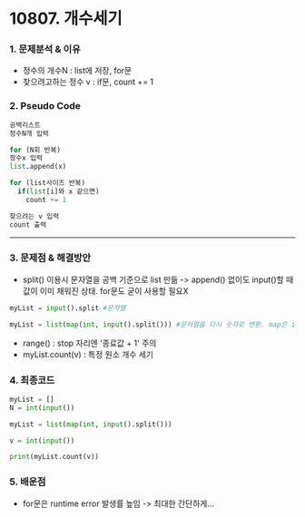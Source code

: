 # 10807. 개수세기

### 1. 문제분석 & 이유

- 정수의 개수N : list에 저장, for문
- 찾으려고하는 정수 v : if문, count += 1

### 2. Pseudo Code

```python
공백리스트
정수N개 입력

for (N회 반복)
정수x 입력
list.append(x)

for (list사이즈 반복)
  if(list[i]와 x 같으면)
    count += 1

찾으려는 v 입력
count 출력
```

---

### 3. 문제점 & 해결방안

- split() 이용시 문자열을 공백 기준으로 list 만듦 -> append() 없이도 input()할 때 값이 이미 채워진 상태. for문도 굳이 사용할 필요X

```python
myList = input().split #문자열

myList = list(map(int, input().split())) #문자열을 다시 숫자로 변환. map은 iterator 객체로 list형태가 아니므로 다시 앞에 list 씌우기
```

- range() : stop 자리엔 '종료값 + 1' 주의
- myList.count(v) : 특정 원소 개수 세기

### 4. 최종코드

```python
myList = []
N = int(input())

myList = list(map(int, input().split()))

v = int(input())

print(myList.count(v))
```

### 5. 배운점

- for문은 runtime error 발생률 높임 -> 최대한 간단하게...
